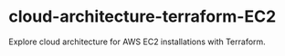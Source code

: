 # cloud-architecture-terraform-EC2
Explore cloud architecture for AWS EC2 installations with Terraform. 
